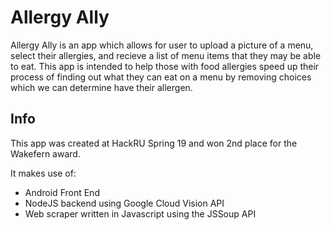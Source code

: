 # Allergy Ally

Allergy Ally is an app which allows for user to upload a picture of a menu, select their allergies, and recieve a list of menu items that they may be able to eat. This app is intended to help those with food allergies speed up their process of finding out what they can eat on a menu by removing choices which we can determine have their allergen.

## Info
This app was created at HackRU Spring 19 and won 2nd place for the Wakefern award. 

It makes use of:
- Android Front End
- NodeJS backend using Google Cloud Vision API
- Web scraper written in Javascript using the JSSoup API 
